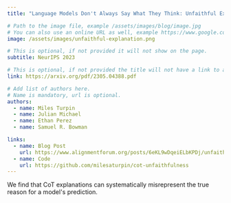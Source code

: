 ```yaml
---
title: "Language Models Don't Always Say What They Think: Unfaithful Explanations in Chain-of-Thought Prompting"

# Path to the image file, example /assets/images/blog/image.jpg
# You can also use an online URL as well, example https://www.google.com/image.jpg
image: /assets/images/unfaithful-explanation.png

# This is optional, if not provided it will not show on the page.
subtitle: NeurIPS 2023

# This is optional, if not provided the title will not have a link to anywhere
link: https://arxiv.org/pdf/2305.04388.pdf

# Add list of authors here.
# Name is mandatory, url is optional.
authors:
  - name: Miles Turpin
  - name: Julian Michael
  - name: Ethan Perez
  - name: Samuel R. Bowman

links:
  - name: Blog Post
    url: https://www.alignmentforum.org/posts/6eKL9wDqeiELbKPDj/unfaithful-explanations-in-chain-of-thought-prompting
  - name: Code
    url: https://github.com/milesaturpin/cot-unfaithfulness
---
```


<!--Abstract-->

We find that CoT explanations can systematically misrepresent the true reason for a model's prediction.
